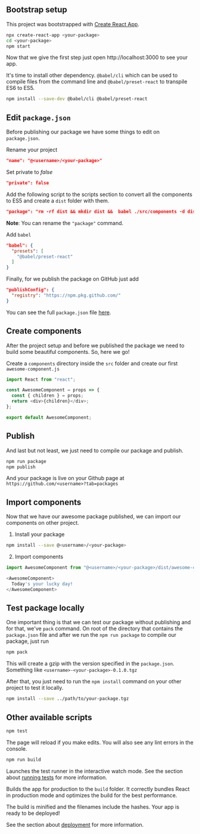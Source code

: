 ## Bootstrap setup
This project was bootstrapped with [Create React App](https://github.com/facebook/create-react-app).

```sh
npx create-react-app <your-package>
cd <your-package>
npm start
```

Now that we give the first step just open http://localhost:3000 to see your app.

It's time to install other dependency. `@babel/cli` which can be used to compile files from the command line and `@babel/preset-react` to transpile ES6 to ES5.

```sh
npm install --save-dev @babel/cli @babel/preset-react
```

## Edit `package.json`

Before publishing our package we have some things to edit on `package.json`.

Rename your project

```json
"name": "@<username>/<your-package>"
```

Set private to _false_

```json
"private": false
```

Add the following script to the scripts section to convert all the components to ES5 and create a `dist` folder with them.

```json
"package": "rm -rf dist && mkdir dist &&  babel ./src/components -d dist --copy-files"
```

**Note**:
You can rename the `"package"` command.

Add `babel`

```json
"babel": {
  "presets": [
    "@babel/preset-react"
  ]
}
```

Finally, for we publish the package on GitHub just add

```json
"publishConfig": {
  "registry": "https://npm.pkg.github.com/"
}
```

You can see the full `package.json` file [here](https://github.com/henriquemacedo/dummy-package/blob/master/README.md).

## Create components

After the project setup and before we published the package we need to build some beautiful components. So, here we go!

Create a `components` directory inside the `src` folder and create our first `awesome-component.js`

```javascript
import React from "react";

const AwesomeComponent = props => {
  const { children } = props;
  return <div>{children}</div>;
};

export default AwesomeComponent;
```

## Publish

And last but not least, we just need to compile our package and publish.

```sh
npm run package
npm publish
```

And your package is live on your Github page at `https://github.com/<username>?tab=packages`

## Import components

Now that we have our awesome package published, we can import our components on other project.

1. Install your package
```sh
npm install --save @<username>/<your-package>
```

2. Import components

```javascript
import AwesomeComponent from "@<username>/<your-package>/dist/awesome-component";

<AwesomeComponent>
  Today's your lucky day!
</AwesomeComponent>
```

## Test package locally

One important thing is that we can test our package without publishing and for that, we've `pack` command. On root of the directory that contains the `package.json` file and after we run the `npm run package` to compile our package, just run

```sh
npm pack
```

This will create a gzip with the version specified in the `package.json`. Something like `<username>-<your-package>-0.1.0.tgz`

After that, you just need to run the `npm install` command on your other project to test it locally.

```sh
npm install --save ../path/to/your-package.tgz
```

## Other available scripts

```sh
npm test
```

The page will reload if you make edits. You will also see any lint errors in the console.

```sh
npm run build
```

Launches the test runner in the interactive watch mode. See the section about [running tests](https://facebook.github.io/create-react-app/docs/running-tests) for more information.

Builds the app for production to the `build` folder. It correctly bundles React in production mode and optimizes the build for the best performance.

The build is minified and the filenames include the hashes. Your app is ready to be deployed!

See the section about [deployment](https://facebook.github.io/create-react-app/docs/deployment) for more information.